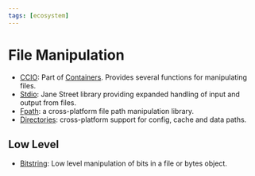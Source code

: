 ```yaml
---
tags: [ecosystem]
---
```


# File Manipulation

* [CCIO](https://github.com/c-cube/ocaml-containers/blob/master/src/core/CCIO.mli):
Part of [Containers](http://c-cube.github.io/ocaml-containers/).
Provides several functions for manipulating files.
* [Stdio](https://github.com/janestreet/stdio):
Jane Street library providing expanded handling of input and output from files.
* [Fpath](https://github.com/dbuenzli/fpath):
a cross-platform file path manipulation library.
* [Directories](https://github.com/OCamlPro/directories):
cross-platform support for config, cache and data paths.

## Low Level
* [Bitstring](https://github.com/xguerin/bitstring):
Low level manipulation of bits in a file or bytes object.
